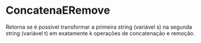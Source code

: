 # ConcatenaERemove
Retorna se é possível transformar a primeira string (variável s) na segunda string (variável t) em exatamente k operações de concatenação e remoção.
